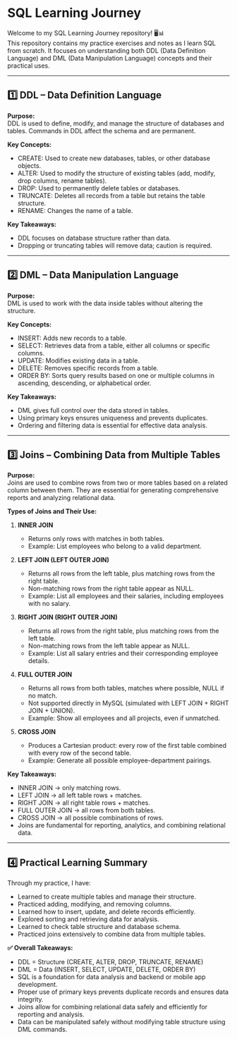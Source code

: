 # SQL Learning Journey

Welcome to my SQL Learning Journey repository! 🖥️📊  
This repository contains my practice exercises and notes as I learn SQL from scratch. It focuses on understanding both DDL (Data Definition Language) and DML (Data Manipulation Language) concepts and their practical uses.

---

## 1️⃣ DDL – Data Definition Language

**Purpose:**  
DDL is used to define, modify, and manage the structure of databases and tables. Commands in DDL affect the schema and are permanent.

**Key Concepts:**  
- CREATE: Used to create new databases, tables, or other database objects.  
- ALTER: Used to modify the structure of existing tables (add, modify, drop columns, rename tables).  
- DROP: Used to permanently delete tables or databases.  
- TRUNCATE: Deletes all records from a table but retains the table structure.  
- RENAME: Changes the name of a table.

**Key Takeaways:**  
- DDL focuses on database structure rather than data.  
- Dropping or truncating tables will remove data; caution is required.

---

## 2️⃣ DML – Data Manipulation Language

**Purpose:**  
DML is used to work with the data inside tables without altering the structure.

**Key Concepts:**  
- INSERT: Adds new records to a table.  
- SELECT: Retrieves data from a table, either all columns or specific columns.  
- UPDATE: Modifies existing data in a table.  
- DELETE: Removes specific records from a table.  
- ORDER BY: Sorts query results based on one or multiple columns in ascending, descending, or alphabetical order.

**Key Takeaways:**  
- DML gives full control over the data stored in tables.  
- Using primary keys ensures uniqueness and prevents duplicates.  
- Ordering and filtering data is essential for effective data analysis.

---

## 3️⃣ Joins – Combining Data from Multiple Tables

**Purpose:**  
Joins are used to combine rows from two or more tables based on a related column between them. They are essential for generating comprehensive reports and analyzing relational data.

**Types of Joins and Their Use:**  

1. **INNER JOIN**  
   - Returns only rows with matches in both tables.  
   - Example: List employees who belong to a valid department.

2. **LEFT JOIN (LEFT OUTER JOIN)**  
   - Returns all rows from the left table, plus matching rows from the right table.  
   - Non-matching rows from the right table appear as NULL.  
   - Example: List all employees and their salaries, including employees with no salary.

3. **RIGHT JOIN (RIGHT OUTER JOIN)**  
   - Returns all rows from the right table, plus matching rows from the left table.  
   - Non-matching rows from the left table appear as NULL.  
   - Example: List all salary entries and their corresponding employee details.

4. **FULL OUTER JOIN**  
   - Returns all rows from both tables, matches where possible, NULL if no match.  
   - Not supported directly in MySQL (simulated with LEFT JOIN + RIGHT JOIN + UNION).  
   - Example: Show all employees and all projects, even if unmatched.

5. **CROSS JOIN**  
   - Produces a Cartesian product: every row of the first table combined with every row of the second table.  
   - Example: Generate all possible employee-department pairings.

**Key Takeaways:**  
- INNER JOIN → only matching rows.  
- LEFT JOIN → all left table rows + matches.  
- RIGHT JOIN → all right table rows + matches.  
- FULL OUTER JOIN → all rows from both tables.  
- CROSS JOIN → all possible combinations of rows.  
- Joins are fundamental for reporting, analytics, and combining relational data.

---

## 4️⃣ Practical Learning Summary

Through my practice, I have:  
- Learned to create multiple tables and manage their structure.  
- Practiced adding, modifying, and removing columns.  
- Learned how to insert, update, and delete records efficiently.  
- Explored sorting and retrieving data for analysis.  
- Learned to check table structure and database schema.  
- Practiced joins extensively to combine data from multiple tables.

**✅ Overall Takeaways:**  
- DDL = Structure (CREATE, ALTER, DROP, TRUNCATE, RENAME)  
- DML = Data (INSERT, SELECT, UPDATE, DELETE, ORDER BY)  
- SQL is a foundation for data analysis and backend or mobile app development.  
- Proper use of primary keys prevents duplicate records and ensures data integrity.  
- Joins allow for combining relational data safely and efficiently for reporting and analysis.  
- Data can be manipulated safely without modifying table structure using DML commands.
